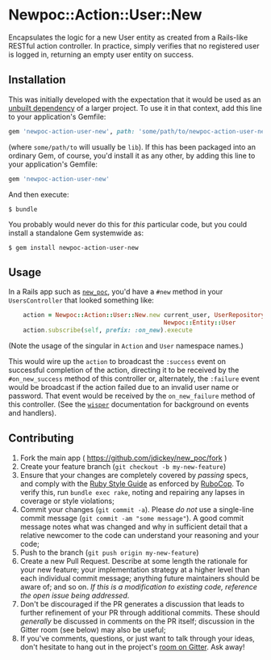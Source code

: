 # Newpoc::Action::User::New

Encapsulates the logic for a new User entity as created from a Rails-like
RESTful action controller. In practice, simply verifies that no registered user
is logged in, returning an empty user entity on success.

## Installation

This was initially developed with the expectation that it would be used as an
[unbuilt dependency](http://pivotallabs.com/unbuilt-rails-dependencies-how-to-design-for-loosely-coupled-highly-cohesive-components-within-a-rails-application/)
of a larger project. To use it in that context, add this line to your
application's Gemfile:

```ruby
gem 'newpoc-action-user-new', path: 'some/path/to/newpoc-action-user-new'
```

(where `some/path/to` will usually be `lib`). If this has been packaged into an
ordinary Gem, of course, you'd install it as any other, by adding this line to
your application's Gemfile:

```ruby
gem 'newpoc-action-user-new'
```

And then execute:

    $ bundle

You probably would never do this for *this* particular code, but you could
install a standalone Gem systemwide as:

    $ gem install newpoc-action-user-new

## Usage

In a Rails app such as [`new_poc`](https://github.com/jdickey/new_poc), you'd
have a `#new` method in your `UsersController` that looked something like:

```ruby
    action = Newpoc::Action::User::New.new current_user, UserRepository.new,
                                           Newpoc::Entity::User
    action.subscribe(self, prefix: :on_new).execute
```

(Note the usage of the singular in `Action` and `User` namespace names.)

This would wire up the `action` to broadcast the `:success` event on successful
completion of the action, directing it to be received by the
`#on_new_success` method of this controller or, alternately, the `:failure`
event would be broadcast if the action failed due to an invalid user name or
password. That event would be received by the `on_new_failure` method of this
controller. (See the [`wisper`](https://github.com/krisleech/wisper)
documentation for background on events and handlers).

## Contributing

1. Fork the main app ( https://github.com/jdickey/new_poc/fork )
1. Create your feature branch (`git checkout -b my-new-feature`)
1. Ensure that your changes are completely covered by *passing* specs, and comply with the [Ruby Style Guide](https://github.com/bbatsov/ruby-style-guide) as enforced by [RuboCop](https://github.com/bbatsov/rubocop). To verify this, run `bundle exec rake`, noting and repairing any lapses in coverage or style violations;
1. Commit your changes (`git commit -a`). Please *do not* use a single-line commit message (`git commit -am "some message"`). A good commit message notes what was changed and why in sufficient detail that a relative newcomer to the code can understand your reasoning and your code;
1. Push to the branch (`git push origin my-new-feature`)
1. Create a new Pull Request. Describe at some length the rationale for your new feature; your implementation strategy at a higher level than each individual commit message; anything future maintainers should be aware of; and so on. *If this is a modification to existing code, reference the open issue being addressed*.
1. Don't be discouraged if the PR generates a discussion that leads to further refinement of your PR through additional commits. These should *generally* be discussed in comments on the PR itself; discussion in the Gitter room (see below) may also be useful;
1. If you've comments, questions, or just want to talk through your ideas, don't hesitate to hang out in the project's [room on Gitter](https://gitter.im/jdickey/new_poc). Ask away!
